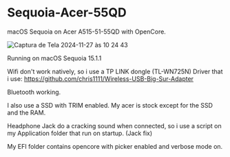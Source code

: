 # Sequoia-Acer-55QD
macOS Sequoia on Acer A515-51-55QD with OpenCore.

![Captura de Tela 2024-11-27 às 10 24 43](https://github.com/user-attachments/assets/37ac9e2d-fa12-40a3-b45d-875f34f11739)

Running on macOS Sequoia 15.1.1

Wifi don't work natively, so i use a TP LINK dongle (TL-WN725N) Driver that i use: https://github.com/chris1111/Wireless-USB-Big-Sur-Adapter

Bluetooth working.

I also use a SSD with TRIM enabled. My acer is stock except for the SSD and the RAM.

Headphone Jack do a cracking sound when connected, so i use a script on my Application folder that run on startup. (Jack fix)

My EFI folder contains opencore with picker enabled and verbose mode on.
